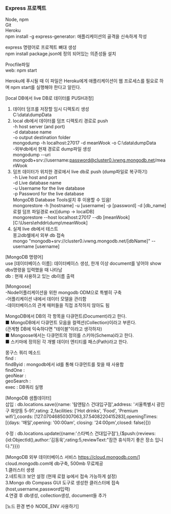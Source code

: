 ### Express 프로젝트   
Node, npm   
Git   
Heroku   
npm install -g express-generator: 애플리케이션의 골격을 신속하게 작성
   
express  명령어로 프로젝트 뼈대 생성   
npm install   package.json에 정의 되어있는 의존성들 설치   


Procfile파일      
web: npm start   

Heroku에 푸시될 때 이 파일은 Heroku에게 애플리케이션이 웹 프로세스를 필요로 하며 npm 
start를 실행해야 한다고 알린다.   



[local DB에서 live DB로 데이터를 PUSH과정]   
1. 데이터 덤프를 저장할 임시 디렉토리 생성   
C:\data\dumpData      
2. local db에서 데이터를 덤프 디렉토리 경로로 push   
-h host server (and port)   
-d database name   
-o output destination folder   
mongodump -h localhost:27017 -d meanWook -o C:\data\dumpData   
-외부db에서 현재 경로로 dump파일 생성   
mongodump --uri mongodb+srv://username:password@cluster0.ivwng.mongodb.net/meanWook      
3. 덤프 데이터가 위치한 경로에서 live db로 push (dump파일로 복구하기)   
-h Live host and port   
-d Live database name   
-u Username for the live database   
-p Password for the live database   
MongoDB Database Tools설치 후 이용할 수 있음!   
mongorestore -h [hostname] -u [username] -p [password] -d [db_name] 로컬 덤프 파일경로
ex)[dump -> localDB]   
mongorestore --host localhost:27017 --db [meanWook] [C:\Users\ehddn\dump\meanWook]   
4. 실제 live db에서 테스트   
몽고db쉘에서 외부 db 접속   
mongo "mongodb+srv://cluster0.ivwng.mongodb.net/[dbName]" --username [username]   



[MongoDB 명령어]   
use [데이터베이스 이름]: 데이터베이스 생성, 한개 이상 document를 넣어야 show dbs명령을 입력했을 때 나타남   
db : 현재 사용하고 있는 db이름 출력    
   
[Mongoose]  
-Node어플리케이션을 위한 mongodb ODM으로 특별히 구축   
-어플리케이션 내에서 데이터 모델을 관리함   
-데이터베이스의 관계 매퍼들을 직접 조작하지 않아도 됨   
   
MongoDB에서 DB의 각 항목을 다큐먼트(Document)라고 한다.   
■ MongoDB에서 다큐먼트 모음을 컬렉션(Collection)이라고 부른다.   
(관계형 DB에 익숙하다면 "테이블"이라고 생각하자)    
■ Mongoose에서는 다큐먼트의 정의를 스키마(Schema)라고 한다.   
■ 스키마에 정의된 각 개별 데이터 엔티티를 패스(Path)라고 한다.  
   
몽구스 쿼리 메소드   
find :   
findByid : mongodb에서 id를 통해 다큐먼트를 찾을 때 사용함      
findOne :   
geoNear :   
geoSearch :   
exec : DB쿼리 실행   


[MongoDB 샘플데이터]   
삽입 : db.locations.save({name: '탐앤탐스 건대입구점',address: '서울특별시 광진구 화양동 5-91',rating: 2,facilities: ['Hot drinks', 'Food', 'Premium wifi'],coords: [127.07046850307063,37.5408220415283],openingTimes: [{days: '매일',opening: '00:00am', closing: '24:00pm',closed: false}]})   

수정 : db.locations.update({name:'스타벅스 건대입구점'},{$push:{reviews:{id:ObjectId(),author:'김동욱',rating:5,reviewText:"잠깐 휴식하기 좋은 장소 입니다."}}})   


[MongoDB 외부 데이터베이스 서비스 https://cloud.mongodb.com/]      
cloud.mongodb.com에 db구축, 500mb 무료제공    
1.클러스터 생생   
2.네트워크 보안 설정 (현재 로컬 ip에서 접속 가능하게 설정)   
3.Mongo db Compass GUI 도구로 생성한 클러스터에 접속 (host,username,password입력)   
4.연결 후 db생성, collection생성, document들 추가    
   
      
[노드 환경 변수 NODE_ENV 사용하기]


